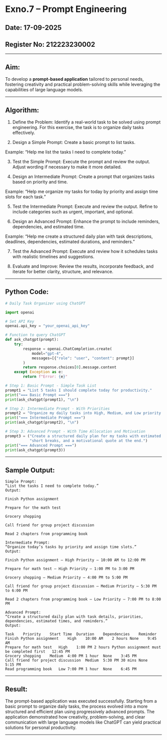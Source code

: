 # Exno.7 – Prompt Engineering

## Date: 17-09-2025
## Register No: 212223230002

---

## Aim:

To develop a **prompt-based application** tailored to personal needs, fostering creativity and practical problem-solving skills while leveraging the capabilities of large language models.

---

## Algorithm:

1. Define the Problem:
Identify a real-world task to be solved using prompt engineering. For this exercise, the task is to organize daily tasks effectively.

2. Design a Simple Prompt:
Create a basic prompt to list tasks.

Example:
“Help me list the tasks I need to complete today.”

3. Test the Simple Prompt:
Execute the prompt and review the output. Adjust wording if necessary to make it more detailed.

4. Design an Intermediate Prompt:
Create a prompt that organizes tasks based on priority and time.

Example:
“Help me organize my tasks for today by priority and assign time slots for each task.”

5. Test the Intermediate Prompt:
Execute and review the output. Refine to include categories such as urgent, important, and optional.

6. Design an Advanced Prompt:
Enhance the prompt to include reminders, dependencies, and estimated time.

Example:
“Help me create a structured daily plan with task descriptions, deadlines, dependencies, estimated durations, and reminders.”

7. Test the Advanced Prompt:
Execute and review how it schedules tasks with realistic timelines and suggestions.

8. Evaluate and Improve:
Review the results, incorporate feedback, and iterate for better clarity, structure, and relevance.
---

## Python Code:

```python
# Daily Task Organizer using ChatGPT

import openai

# Set API Key
openai.api_key = "your_openai_api_key"

# Function to query ChatGPT
def ask_chatgpt(prompt):
    try:
        response = openai.ChatCompletion.create(
            model="gpt-4",
            messages=[{"role": "user", "content": prompt}]
        )
        return response.choices[0].message.content
    except Exception as e:
        return f"Error: {e}"

# Step 1: Basic Prompt - Simple Task List
prompt1 = "List 5 tasks I should complete today for productivity."
print("=== Basic Prompt ===")
print(ask_chatgpt(prompt1), "\n")

# Step 2: Intermediate Prompt - With Priorities
prompt2 = "Organize my daily tasks into High, Medium, and Low priority categories."
print("=== Intermediate Prompt ===")
print(ask_chatgpt(prompt2), "\n")

# Step 3: Advanced Prompt - With Time Allocation and Motivation
prompt3 = ("Create a structured daily plan for my tasks with estimated time allocations, "
           "short breaks, and a motivational quote at the end.")
print("=== Advanced Prompt ===")
print(ask_chatgpt(prompt3))
```

---

## Sample Output:

```
Simple Prompt:
“List the tasks I need to complete today.”
Output:

Finish Python assignment

Prepare for the math test

Grocery shopping

Call friend for group project discussion

Read 2 chapters from programming book

Intermediate Prompt:
“Organize today’s tasks by priority and assign time slots.”
Output:

Finish Python assignment – High Priority – 10:00 AM to 12:00 PM

Prepare for math test – High Priority – 1:00 PM to 3:00 PM

Grocery shopping – Medium Priority – 4:00 PM to 5:00 PM

Call friend for group project discussion – Medium Priority – 5:30 PM to 6:00 PM

Read 2 chapters from programming book – Low Priority – 7:00 PM to 8:00 PM

Advanced Prompt:
“Create a structured daily plan with task details, priorities, dependencies, estimated times, and reminders.”
Output:

Task	Priority	Start Time	Duration	Dependencies	Reminder
Finish Python assignment	High	10:00 AM	2 hours	None	9:45 AM
Prepare for math test	High	1:00 PM	2 hours	Python assignment must be completed first	12:45 PM
Grocery shopping	Medium	4:00 PM	1 hour	None	3:45 PM
Call friend for project discussion	Medium	5:30 PM	30 mins	None	5:15 PM
Read programming book	Low	7:00 PM	1 hour	None	6:45 PM
```

---

## Result:

The prompt-based application was executed successfully. Starting from a basic prompt to organize daily tasks, the process evolved into a more structured and efficient plan using progressively advanced prompts. The application demonstrated how creativity, problem-solving, and clear communication with large language models like ChatGPT can yield practical solutions for personal productivity.

---
